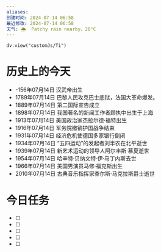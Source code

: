 ```yaml
---
aliases: 
创建时间: 2024-07-14 06:58
最近修改: 2024-07-14 06:58
天气: 🌦  Patchy rain nearby，28°C 
---
```



```dataviewjs
dv.view("customJs/Ti")
```
#  历史上的今天
- -156年07月14日 汉武帝出生
- 1789年07月14日 巴黎人民攻克巴士底狱，法国大革命爆发。
- 1889年07月14日 第二国际宣告成立
- 1898年07月14日 我国著名的新闻工作者顾执中出生于上海
- 1913年07月14日 美国政治家杰拉尔德·福特出生
- 1916年07月14日 军务院撤销护国战争结束
- 1931年07月14日 经济危机使德国多家银行倒闭
- 1934年07月14日 “五四运动”的发起者刘半农在北平逝世
- 1939年07月14日 新艺术运动的领导人阿尔丰斯·慕夏逝世
- 1954年07月14日 哈辛特·贝纳文特·伊·马丁内斯去世
- 1966年07月14日 美国男演员马修·福克斯出生
- 2010年07月14日 古典音乐指挥家查尔斯·马克拉斯爵士逝世

# 今日任务
- [ ] 
- [ ] 
- [ ] 
- [ ] 
- [ ] 






























































































































































































































































































































































































































































































































































































































































































































































































































































































































































































































































































































































































































































































































































































































































































































































































































































































































































































































































































































































































































































































































































































































































































































































































































































































































































































































































































































































































































































































































































































































































































































































































































































































































































































































































































































































































































































































































































































































































































































































































































































































































































































































































































































































































































































































































































































































































































































































































































































































































































































































































































































































































































































































































































































































































































































































































































































































































































































































































































































































































































































































































































































































































































































































































































































































































































































































































































































































































































































































































































































































































































































































































































































































































































































































































































































































































































































































































































































































































































































































































































































































































































































































































































































































































































































































































































































































































































































































































































































































































































































































































































































































































































































































































































































































































































































































































































































































































































































































































































































































































































































































































































































































































































































































































































































































































































































































































































































































































































































































































































































































































































































































































































































































































































































































































































































































































































































































































































































































































































































































































































































































































































































































































































































































































































































































































































































































































































































































































































































































































































































































































































































































































































































































































































































































































































































































































































































































































































































































































































































































































































































































































































































































































































































































































































































































































































































































































































































































































































































































































































































































































































































































































































































































































































































































































































































































































































































































































































































































































































































































































































































































































































































































































































































































































































































































































































































































































































































































































































































































































































































































































































































































































































































































































































































































































































































































































































































































































































































































































































































































































































































































































































































































































































































































































































































































































































































































































































































































































































































































































































































































































































































































































































































































































































































































































































































































































































































































































































































































































































































































































































































































































































































































































































































































































































































































































































































































































































































































































































































































































































































































































































































































































































































































































































































































































































































































































































































































































































































































































































































































































































































































































































































































































































































































































































































































































































































































































































































































































































































































































































































































































































































































































































































































































































































































































































































































































































































































































































































































































































































































































































































































































































































































































































































































































































































































































































































































































































































































































































































































































































































































































































































































































































































































































































































































































































































































































































































































































































































































































































































































































































































































































































































































































































































































































































































































































































































































































































































































































































































































































































































































































































































































































































































































































































































































































































































































































































































































































































































































































































































































































































































































































































































































































































































































































































































































































































































































































































































































































































































































































































































































































































































































































































































































































































































































































































































































































































































































































































































































































































































































































































































































































































































































































































































































































































































































































































































































































































































































































































































































































































































































































































































































































































































































































































































































































































































































































































































































































































































































































































































































































































































































































































































































































































































































































































































































































































































































































































































































































































































































































































































































































































































































































































































































































































































































































































































































































































































































































































































































































































































































































































































































































































































































































































































































































































































































































































































































































































































































































































































































































































































































































































































































































































































































































































































































































































































































































































































































































































































































































































































































































































































































































































































































































































































































































































































































































































































































































































































































































































































































































































































































































































































































































































































































































































































































































































































































































































































































































































































































































































































































































































































































































































































































































































































































































































































































































































































































































































































































































































































































































































































































































































































































































































































































































































































































































































































































































































































































































































































































































































































































































































































































































































































































































































































































































































































































































































































































































































































































































































































































































































































































































































































































































































































































































































































































































































































































































































































































































































































































































































































































































































































































































































































































































































































































































































































































































































































































































































































































































































































































































































































































































































































































































































































































































































































































































































































































































































































































































































































































































































































































































































































































































































































































































































































































































































































































































































































































































































































































































































































































































































































































































































































































































































































































































































































































































































































































































































































































































































































































































































































































































































































































































































































































































































































































































































































































































































































































































































































































































































































































































































































































































































































































































































































































































































































































































































































































































































































































































































































































































































































































































































































































































































































































































































































































































































































































































































































































































































































































































































































































































































































































































































































































































































































































































































































































































































































































































































































































































































































































































































































































































































































































































































































































































































































































































































































































































































































































































































































































































































































































































































































































































































































































































